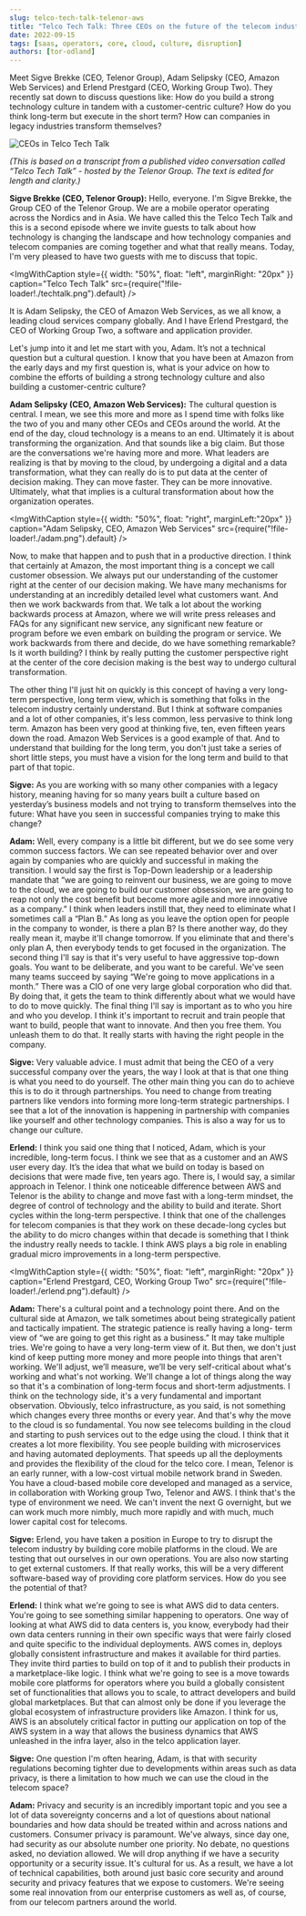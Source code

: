```yaml
---
slug: telco-tech-talk-telenor-aws
title: "Telco Tech Talk: Three CEOs on the future of the telecom industry, moving to the cloud and transforming company cultures"
date: 2022-09-15
tags: [saas, operators, core, cloud, culture, disruption]
authors: [tor-odland]
---
```


Meet Sigve Brekke (CEO, Telenor Group), Adam Selipsky (CEO, Amazon Web Services) and Erlend Prestgard (CEO, Working Group Two). They recently sat down to discuss questions like: How do you build a strong technology culture in tandem with a customer-centric culture? How do you think long-term but execute in the short term? How can companies in legacy industries transform themselves? 


![CEOs in Telco Tech Talk](./allthreeceos.png)

<!--truncate-->

*(This is based on a transcript from a published video conversation called “Telco Tech Talk” - hosted by the Telenor Group. The text is edited for length and clarity.)*

**Sigve Brekke (CEO, Telenor Group):**
Hello, everyone. I'm Sigve Brekke, the Group CEO of the Telenor Group. We are a mobile operator operating across the Nordics and in Asia. We have called this the Telco Tech Talk and this is a second episode where we invite guests to talk about how technology is changing the landscape and how technology companies and telecom companies are coming together and what that really means. Today, I'm very pleased to have two guests with me to discuss that topic.

<ImgWithCaption
  style={{
    width: "50%",
    float: "left",
    marginRight: "20px"
  }}
  caption="Telco Tech Talk"
  src={require("!file-loader!./techtalk.png").default}
  />

It is Adam Selipsky, the CEO of Amazon Web Services, as we all know, a leading cloud services company globally. And I have Erlend Prestgard, the CEO of Working Group Two, a software and application provider. 

Let's jump into it and let me start with you, Adam. It’s not a technical question but a cultural question. I know that you have been at Amazon from the early days and my first question is, what is your advice on how to combine the efforts of building a strong technology culture and also building a customer-centric culture?

**Adam Selipsky (CEO, Amazon Web Services):**
The cultural question is central. I mean, we see this more and more as I spend time with folks like the two of you and many other CEOs and CEOs around the world. At the end of the day, cloud technology is a means to an end. Ultimately it is about transforming the organization. And that sounds like a big claim. But those are the conversations we're having more and more. What leaders are realizing is that by moving to the cloud, by undergoing a digital and a data transformation, what they can really do is to put data at the center of decision making. They can move faster. They can be more innovative. Ultimately, what that implies is a cultural transformation about how the organization operates. 

<ImgWithCaption
  style={{
    width: "50%",
    float: "right",
    marginLeft:"20px"
  }}
  caption="Adam Selipsky, CEO, Amazon Web Services"
  src={require("!file-loader!./adam.png").default}
  />

Now, to make that happen and to push that in a productive direction. I think that certainly at Amazon, the most important thing is a concept we call customer obsession. We always put our understanding of the customer right at the center of our decision making. We have many mechanisms for understanding at an incredibly detailed level what customers want. And then we work backwards from that. We talk a lot about the working backwards process at Amazon, where we will write press releases and FAQs for any significant new service, any significant new feature or program before we even embark on building the program or service. We work backwards from there and decide, do we have something remarkable? Is it worth building? I think by really putting the customer perspective right at the center of the core decision making is the best way to undergo cultural transformation. 

The other thing I'll just hit on quickly is this concept of having a very long-term perspective, long term view, which is something that folks in the telecom industry certainly understand. But I think at software companies and a lot of other companies, it's less common, less pervasive to think long term. Amazon has been very good at thinking five, ten, even fifteen years down the road. Amazon Web Services is a good example of that. And to understand that building for the long term, you don't just take a series of short little steps, you must have a vision for the long term and build to that part of that topic. 

**Sigve:**
As you are working with so many other companies with a legacy history, meaning having for so many years built a culture based on yesterday’s business models and not trying to transform themselves into the future: What have you seen in successful companies trying to make this change? 

**Adam:**
Well, every company is a little bit different, but we do see some very common success factors. We can see repeated behavior over and over again by companies who are quickly and successful in making the transition. I would say the first is Top-Down leadership or a leadership mandate that “we are going to reinvent our business, we are going to move to the cloud, we are going to build our customer obsession, we are going to reap not only the cost benefit but become more agile and more innovative as a company.” I think when leaders instill that, they need to eliminate what I sometimes call a “Plan B.” As long as you leave the option open for people in the company to wonder, is there a plan B? Is there another way, do they really mean it, maybe it'll change tomorrow. If you eliminate that and there's only plan A, then everybody tends to get focused in the organization. The second thing I'll say is that it's very useful to have aggressive top-down goals. You want to be deliberate, and you want to be careful. We've seen many teams succeed by saying “We're going to move applications in a month.” There was a CIO of one very large global corporation who did that. By doing that, it gets the team to think differently about what we would have to do to move quickly. The final thing I'll say is important as to who you hire and who you develop. I think it's important to recruit and train people that want to build, people that want to innovate. And then you free them. You unleash them to do that. It really starts with having the right people in the company. 

**Sigve:**
Very valuable advice. I must admit that being the CEO of a very successful company over the years, the way I look at that is that one thing is what you need to do yourself. The other main thing you can do to achieve this is to do it through partnerships. You need to change from treating partners like vendors into forming more long-term strategic partnerships. I see that a lot of the innovation is happening in partnership with companies like yourself and other technology companies. This is also a way for us to change our culture.

**Erlend:**
I think you said one thing that I noticed, Adam, which is your incredible, long-term focus. I think we see that as a customer and an AWS user every day. It’s the idea that what we build on today is based on decisions that were made five, ten years ago. There is, I would say, a similar approach in Telenor. I think one noticeable difference between AWS and Telenor is the ability to change and move fast with a long-term mindset, the degree of control of technology and the ability to build and iterate. Short cycles within the long-term perspective. I think that one of the challenges for telecom companies is that they work on these decade-long cycles but the ability to do micro changes within that decade is something that I think the industry really needs to tackle. I think AWS plays a big role in enabling gradual micro improvements in a long-term perspective.

<ImgWithCaption
  style={{
    width: "50%",
    float: "left",
    marginRight: "20px"
  }}
  caption="Erlend Prestgard, CEO, Working Group Two"
  src={require("!file-loader!./erlend.png").default}
  />

**Adam:**
There's a cultural point and a technology point there. And on the cultural side at Amazon, we talk sometimes about being strategically patient and tactically impatient. The strategic patience is really having a long- term view of “we are going to get this right as a business.” It may take multiple tries. We're going to have a very long-term view of it. But then, we don't just kind of keep putting more money and more people into things that aren't working. We'll adjust, we’ll measure, we’ll be very self-critical about what's working and what's not working. We'll change a lot of things along the way so that it's a combination of long-term focus and short-term adjustments. I think on the technology side, it's a very fundamental and important observation. Obviously, telco infrastructure, as you said, is not something which changes every three months or every year. And that's why the move to the cloud is so fundamental. You now see telecoms building in the cloud and starting to push services out to the edge using the cloud. I think that it creates a lot more flexibility. You see people building with microservices and having automated deployments. That speeds up all the deployments and provides the flexibility of the cloud for the telco core.  I mean, Telenor is an early runner, with a low-cost virtual mobile network brand in Sweden. You have a cloud-based mobile core developed and managed as a service, in collaboration with Working group Two, Telenor and AWS.  I think that's the type of environment we need. We can't invent the next G overnight, but we can work much more nimbly, much more rapidly and with much, much lower capital cost for telecoms.

**Sigve:**
Erlend, you have taken a position in Europe to try to disrupt the telecom industry by building core mobile platforms in the cloud. We are testing that out ourselves in our own operations. You are also now starting to get external customers. If that really works, this will be a very different software-based way of providing core platform services. How do you see the potential of that? 

**Erlend:**
I think what we're going to see is what AWS did to data centers. You're going to see something similar happening to operators. One way of looking at what AWS did to data centers is, you know, everybody had their own data centers running in their own specific ways that were fairly closed and quite specific to the individual deployments. AWS comes in, deploys globally consistent infrastructure and makes it available for third parties. They invite third parties to build on top of it and to publish their products in a marketplace-like logic.  I think what we're going to see is a move towards mobile core platforms for operators where you build a globally consistent set of functionalities that allows you to scale, to attract developers and build global marketplaces. But that can almost only be done if you leverage the global ecosystem of infrastructure providers like Amazon. I think for us, AWS is an absolutely critical factor in putting our application on top of the AWS system in a way that allows the business dynamics that AWS unleashed in the infra layer, also in the telco
application layer. 

**Sigve:**
One question I'm often hearing, Adam, is that with security regulations becoming tighter due to developments within areas such as data privacy, is there a limitation to how much we can use the cloud in the telecom space?

**Adam:**
Privacy and security is an incredibly important topic and you see a lot of data sovereignty concerns and a lot of questions about national boundaries
and how data should be treated within and across nations and customers. Consumer privacy is paramount. We've always, since day one, had security as our absolute number one priority. No debate, no questions asked, no deviation allowed. We will drop anything if we have a security opportunity or a security issue. It's cultural for us. As a result, we have a lot of technical capabilities, both around just basic core security and around security and privacy features that we expose to customers.  We're seeing some real innovation from our enterprise customers as well as, of course, from our telecom partners around the world.


